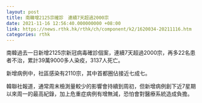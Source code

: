 ```yaml
---
layout: post
title: 南韓增2125宗確診　連續7天超過2000宗
date: 2021-11-16 12:56:40.000000000 +08:00
link: https://news.rthk.hk/rthk/ch/component/k2/1620034-20211116.htm
categories: rthk
---
```


南韓過去一日新增2125宗新冠病毒確診個案，連續7天超過2000宗，再多22名患者不治，累計39萬9000多人染疫，3137人死亡。

新增病例中，社區感染有2110宗，其中首都圈佔接近七成七。

韓聯社報道，通常周末檢測量較少的影響會持續到周初，但新增病例創下近7星期以來周一的最高紀錄，加上危重症病例有增無減，恐怕會對醫療系統造成負擔。
